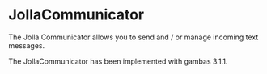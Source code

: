 # JollaCommunicator
 The Jolla Communicator allows you to send and / or manage incoming text messages.

The JollaCommunicator has been implemented with gambas 3.1.1.
